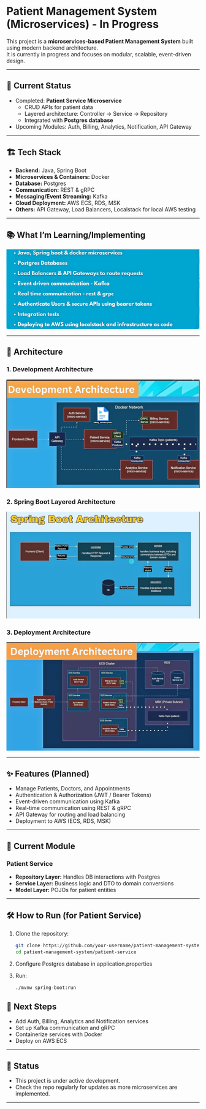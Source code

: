 # Patient Management System (Microservices) - In Progress

This project is a **microservices-based Patient Management System** built using modern backend architecture.  
It is currently in progress and focuses on modular, scalable, event-driven design.

---

## 🚀 Current Status
- Completed: **Patient Service Microservice**
  - CRUD APIs for patient data
  - Layered architecture: Controller → Service → Repository
  - Integrated with **Postgres database**
- Upcoming Modules: Auth, Billing, Analytics, Notification, API Gateway

---

## 🏗️ Tech Stack

- **Backend:** Java, Spring Boot
- **Microservices & Containers:** Docker
- **Database:** Postgres
- **Communication:** REST & gRPC
- **Messaging/Event Streaming:** Kafka
- **Cloud Deployment:** AWS ECS, RDS, MSK
- **Others:** API Gateway, Load Balancers, Localstack for local AWS testing

---

## 📚 What I’m Learning/Implementing

![What Iam learning](images/IMG-20250731-WA0009.jpg)

---

## 🧩 Architecture

### 1. Development Architecture
![Development Architecture](images/IMG-20250731-WA0011.jpg)

### 2. Spring Boot Layered Architecture
![Spring Boot Architecture](images/IMG-20250731-WA0008.jpg)

### 3. Deployment Architecture
![Deployment Architecture](images/IMG-20250731-WA0010.jpg)

---

## ✨ Features (Planned)

- Manage Patients, Doctors, and Appointments
- Authentication & Authorization (JWT / Bearer Tokens)
- Event-driven communication using Kafka
- Real-time communication using REST & gRPC
- API Gateway for routing and load balancing
- Deployment to AWS (ECS, RDS, MSK)

---

## 📂 Current Module

### Patient Service
- **Repository Layer:** Handles DB interactions with Postgres
- **Service Layer:** Business logic and DTO to domain conversions
- **Model Layer:** POJOs for patient entities

---

## 🛠️ How to Run (for Patient Service)

1. Clone the repository:
   ```bash
   git clone https://github.com/your-username/patient-management-system.git
   cd patient-management-system/patient-service

2. Configure Postgres database in application.properties

3. Run:
   ```bash
   ./mvnw spring-boot:run

   ```

## 📝 Next Steps


- Add Auth, Billing, Analytics and Notification services
- Set up Kafka communication and gRPC
- Containerize services with Docker
- Deploy on AWS ECS

---

## 📌 Status

- This project is under active development.
- Check the repo regularly for updates as more microservices are implemented.

---
